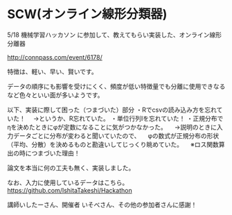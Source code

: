 SCW(オンライン線形分類器)
===

5/18 機械学習ハッカソン に参加して、教えてもらい実装した、オンライン線形分離器

http://connpass.com/event/6178/

特徴は、軽い、早い、賢いです。


データの順序にも影響を受けにくく、頻度が低い特徴量でも分離に使用できなるなど色々といい面が多いようです。

以下、実装に際して困った（つまづいた）部分
・Rでcsvの読み込み方を忘れていた！ 
　→というか、R忘れていた。
・単位行列Iを忘れていた！
・正規分布でηを決めたときにφが定数になることに気がつかなかった。
　→説明のときに入力データごとに分布が変わると聞いていたので、
  　φの数式が正規分布の形状（平均、分散）を決めるものと勘違いしてじっくり眺めていた。
　※ロス関数算出の時につまづいた理由！

論文を本当に何の工夫も無く、実装しました。

なお、入力に使用しているデータはこちら。
https://github.com/IshitaTakeshi/Hackathon

講師いしたーさん、開催者 いそべさん、その他の参加者さんに感謝！
